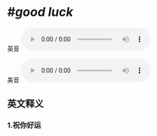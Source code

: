 # ***\#good luck*** 
英音
<audio src="./media/good luck1_AAC.aac" controls="controls"></audio>

美音
<audio src="./media/good luck2_AAC.aac" controls="controls"></audio>



  

英文释义
---
### 1.**祝你好运**  


